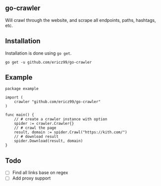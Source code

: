 ## go-crawler

Will crawl through the website, and scrape all endpoints, paths, hashtags, etc.

## Installation

Installation is done using `go get`.

```
go get -u github.com/ericz99/go-crawler
```

## Example

```golang
package example

import (
	crawler "github.com/ericz99/go-crawler"
)

func main() {
	// # create a crawler instance with option
	spider := crawler.Crawler{}
	// # crawl the page
	result, domain := spider.Crawl("https://kith.com/")
	// # download result
	spider.Download(result, domain)
}
```

## Todo

- [ ] Find all links base on regex
- [ ] Add proxy support
